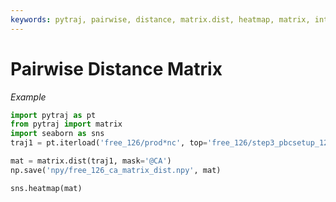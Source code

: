 ```yaml
---
keywords: pytraj, pairwise, distance, matrix.dist, heatmap, matrix, interaction
---
```

# Pairwise Distance Matrix

*Example*

```python
import pytraj as pt
from pytraj import matrix
import seaborn as sns
traj1 = pt.iterload('free_126/prod*nc', top='free_126/step3_pbcsetup_1264.parm7')

mat = matrix.dist(traj1, mask='@CA')
np.save('npy/free_126_ca_matrix_dist.npy', mat)

sns.heatmap(mat)
```
